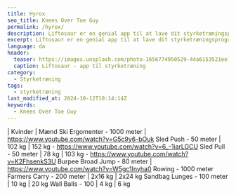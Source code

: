 ```yaml
---
title: Hyrox
seo_title: ️Knees Over Toe Guy
permalink: /hyrox/
description: Liftosaur er en genial app til at lave dit styrketræningsprogram. Du kan let skrive dit program, og efterfølgende bruge det til træningslog.
excerpt: Liftosaur er en genial app til at lave dit styrketræningsprogram. Du kan let skrive dit program, og efterfølgende bruge det til træningslog.
language: da
header:
  teaser: https://images.unsplash.com/photo-1656774950529-44a6153521ee?ixlib=rb-1.2.1&ixid=MnwxMjA3fDB8MHxwaG90by1wYWdlfHx8fGVufDB8fHx8&auto=format&fit=crop&h=300&w=400&q=10
  caption: ️Liftosaur - app til styrketræning
category:
  - Styrketræning
tags:
  - styrketræning
last_modified_at: 2024-10-12T10:14:14Z
keywords:
  - Knees Over Toe Guy
---
```



| Kvinder | Mænd
Ski Ergomenter - 1000 meter | https://www.youtube.com/watch?v=G5c9y6-bOuk
Sled Push - 50 meter | 102 kg | 152 kg - https://www.youtube.com/watch?v=6_-1iarLGCU
Sled Pull - 50 meter | 78 kg | 103 kg - https://www.youtube.com/watch?v=K2FhsenkS3U
Burpee Broad Jump - 80 meter | https://www.youtube.com/watch?v=W5gc1Inyha0
Rowing - 1000 meter
Farmers Carry - 200 meter | 2x16 kg | 2x24 kg
Sandbag Lunges - 100 meter | 10 kg | 20 kg
Wall Balls - 100 | 4 kg | 6 kg